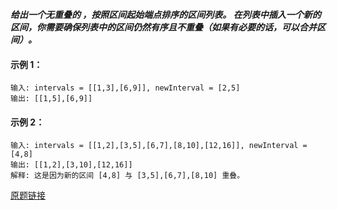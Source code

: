 ***给出一个无重叠的 ，按照区间起始端点排序的区间列表。
在列表中插入一个新的区间，你需要确保列表中的区间仍然有序且不重叠（如果有必要的话，可以合并区间）。***

 

#### 示例 1：
```
输入: intervals = [[1,3],[6,9]], newInterval = [2,5]
输出: [[1,5],[6,9]]

```
#### 示例 2：
```
输入: intervals = [[1,2],[3,5],[6,7],[8,10],[12,16]], newInterval = [4,8]
输出: [[1,2],[3,10],[12,16]]
解释: 这是因为新的区间 [4,8] 与 [3,5],[6,7],[8,10] 重叠。

```

[原题链接](https://leetcode-cn.com/problems/insert-interval)